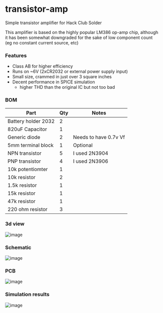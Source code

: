 # transistor-amp
Simple transistor amplifier for Hack Club Solder 


This amplifier is based on the highly popular LM386 op-amp chip, although it has been somewhat downgraded for the sake of low component count (eg no constant current source, etc)

### Features
 - Class AB for higher efficiency
 - Runs on ~6V (2xCR2032 or external power supply input)
 - Small size, crammed in just over 3 square inches
 - Decent performance in SPICE simulation
   - higher THD than the original IC but not too bad

### BOM
| Part                | Qty   | Notes                       |
| -------------       | ----- | ---                         |
| Battery holder 2032 | 2     |                             |
| 820uF Capacitor     | 1     |                             |
| Generic diode       | 2     | Needs to have 0.7v Vf       |
| 5mm terminal block  | 1     | Optional                    |
| NPN transistor      | 5     | I used 2N3904               |
| PNP transistor      | 4     | I used 2N3906               |
| 10k potentiomter    | 1     |                             |
| 10k resistor        | 2     |                             |
| 1.5k resistor       | 1     |                             |
| 15k resistor        | 1     |                             |
| 47k resistor        | 1     |                             |
| 220 ohm resistor    | 3     |                             |


### 3d view
![image](https://github.com/user-attachments/assets/95aa20b8-7a5c-4b3d-9378-3d589291443f)


### Schematic
![image](https://github.com/user-attachments/assets/14dbc77c-d9ee-4728-a314-54a4c9bcaaf8)


### PCB
![image](https://github.com/user-attachments/assets/b54b6e05-5857-4594-804f-3a218315f89a)


### Simulation results
![image](https://github.com/user-attachments/assets/1c8907fe-2911-48de-a649-2635707a95bd)

